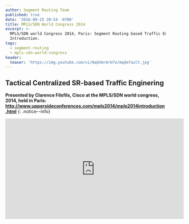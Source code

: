 ```yaml
---
author: Segment Routing Team
published: true
date: '2016-09-25 20:54 -0700'
title: MPLS/SDN World Congress 2014
excerpt: >-
  MPLS/SDN world Congress 2014, Paris: Segment Routing based Traffic Engineering
  Introduction.
tags:
  - segment-routing
  - mpls-sdn-world-congress
header:
  teaser: 'https://img.youtube.com/vi/8qGVmrArU7o/mqdefault.jpg'
---
```


##  Tactical Centralized SR-based Traffic Enginering

**Presented by Clarence Filsfils, Cisco at the MPLS/SDN world congress, 2014, held in Paris: <http://www.uppersideconferences.com/mpls2014/mpls2014introduction.html>**
{: .notice--info}  
  
  
<iframe width="560" height="315" src="https://www.youtube.com/embed/8qGVmrArU7o" frameborder="0" allowfullscreen></iframe>
